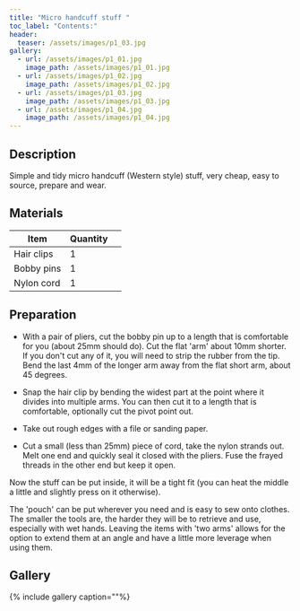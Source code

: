 ```yaml
---
title: "Micro handcuff stuff "
toc_label: "Contents:"
header:
  teaser: /assets/images/p1_03.jpg
gallery:
  - url: /assets/images/p1_01.jpg
    image_path: /assets/images/p1_01.jpg
  - url: /assets/images/p1_02.jpg
    image_path: /assets/images/p1_02.jpg
  - url: /assets/images/p1_03.jpg
    image_path: /assets/images/p1_03.jpg
  - url: /assets/images/p1_04.jpg
    image_path: /assets/images/p1_04.jpg
---
```


## Description
Simple and tidy micro handcuff (Western style) stuff, very cheap, easy to source, prepare and wear.

## Materials

| Item         | Quantity |                                                   |
| --------         | ------   | ------------------------------------------------------------ |
| Hair clips   | 1   |                                 |
| Bobby pins      | 1       |                                                       |
| Nylon cord    | 1        |                                                         |



## Preparation
- With a pair of pliers, cut the bobby pin up to a length that is comfortable for you (about 25mm should do). Cut the flat 'arm' about 10mm shorter.  
    If you don't cut any of it, you will need to strip the rubber from the tip.  
    Bend the last 4mm of the longer arm away from the flat short arm, about 45 degrees.


- Snap the hair clip by bending the widest part at the point where it divides into multiple arms. You can then cut it to a length that is comfortable, optionally cut the pivot point out.

- Take out rough edges with a file or sanding paper. 

- Cut a small (less than 25mm) piece of cord, take the nylon strands out. Melt one end and quickly seal it closed with the pliers. Fuse the frayed threads in the other end but keep it open. 

Now the stuff can be put inside, it will be a tight fit (you can heat the middle a little and slightly press on it otherwise).

The 'pouch' can be put wherever you need and is easy to sew onto clothes. The smaller the tools are, the harder they will be to retrieve and use, especially with wet hands. Leaving the items with 'two arms' allows for the option to extend them at an angle and have a little more leverage when using them.



## Gallery
{% include gallery caption=""%}
